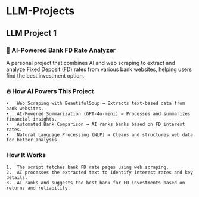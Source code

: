 # LLM-Projects
## LLM Project 1
### 🚀 AI-Powered Bank FD Rate Analyzer
 A personal project that combines AI and web scraping to extract and analyze Fixed Deposit (FD) rates from various bank websites, helping users find the best investment option.
### 🔥 How AI Powers This Project
	•	Web Scraping with BeautifulSoup → Extracts text-based data from bank websites.
	•	AI-Powered Summarization (GPT-4o-mini) → Processes and summarizes financial insights.
	•	Automated Bank Comparison → AI ranks banks based on FD interest rates.
	•	Natural Language Processing (NLP) → Cleans and structures web data for better analysis.
### How It Works
	1.	The script fetches bank FD rate pages using web scraping.
	2.	AI processes the extracted text to identify interest rates and key details.
	3.	AI ranks and suggests the best bank for FD investments based on returns and reliability.
